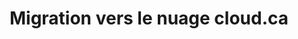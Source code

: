 ---
title: Migration vers le nuage cloud.ca
ExternalLink: https://www.cloudops.com/wp-content/uploads/2019/06/caa-insight-fr.pdf
resources:
- name: "thumbnail"
  src: "insurance_insight.png"
slug: "migration-vers-le-nuage-cloudca"
---